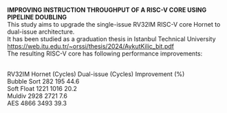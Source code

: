 **IMPROVING INSTRUCTION THROUGHPUT OF A RISC-V CORE USING PIPELINE DOUBLING**
<br/>This study aims to upgrade the single-issue RV32IM RISC-V core Hornet to dual-issue architecture.
<br/>It has been studied as a graduation thesis in Istanbul Technical University
<br/>https://web.itu.edu.tr/~orssi/thesis/2024/AykutKilic_bit.pdf
<br/>The resulting RISC-V core has following performance improvements:

<br/>RV32IM	      Hornet (Cycles)	Dual-issue (Cycles)	Improvement (%)
<br/>Bubble Sort	282	            195	                44.6
<br/>Soft Float	  1221	          1016	              20.2
<br/>Muldiv	      2928	          2721	              7.6
<br/>AES	        4866	          3493	              39.3
